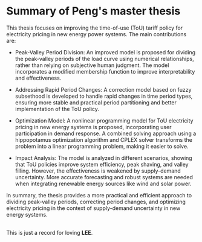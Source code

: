 # Summary of Peng's master thesis 
This thesis focuses on improving the time-of-use (ToU) tariff policy for electricity pricing in new energy power systems. The main contributions are:<br>

- Peak-Valley Period Division: An improved model is proposed for dividing the peak-valley periods of the load curve using numerical relationships, rather than relying on subjective human judgment. The model incorporates a modified membership function to improve interpretability and effectiveness.

- Addressing Rapid Period Changes: A correction model based on fuzzy subsethood is developed to handle rapid changes in time period types, ensuring more stable and practical period partitioning and better implementation of the ToU policy.

- Optimization Model: A nonlinear programming model for ToU electricity pricing in new energy systems is proposed, incorporating user participation in demand response. A combined solving approach using a hippopotamus optimization algorithm and CPLEX solver transforms the problem into a linear programming problem, making it easier to solve.

- Impact Analysis: The model is analyzed in different scenarios, showing that ToU policies improve system efficiency, peak shaving, and valley filling. However, the effectiveness is weakened by supply-demand uncertainty. More accurate forecasting and robust systems are needed when integrating renewable energy sources like wind and solar power.

In summary, the thesis provides a more practical and efficient approach to dividing peak-valley periods, correcting period changes, and optimizing electricity pricing in the context of supply-demand uncertainty in new energy systems.



<br>This is just a record for loving **LEE**.

